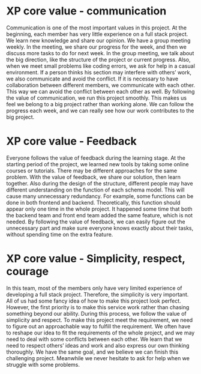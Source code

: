 # XP core value - communication
Communication is one of the most important values in this project. At the beginning, each member has very little experience on a full stack project. We learn new knowledge and share our opinion. 
We have a group meeting weekly. In the meeting, we share our progress for the week, and then we discuss more tasks to do for next week. In the group meeting, we talk about the big direction, like the structure of the project or current progress. Also, when we meet small problems like coding errors, we ask for help in a casual environment. If a person thinks his section may interfere with others’ work, we also communicate and avoid the conflict. If it is necessary to have collaboration between different members, we communicate with each other. This way we can avoid the conflict between each other as well. 
By following the value of communication, we run this project smoothly. This makes us feel we belong to  a big project rather than working alone. We can follow the progress each week, and we can really see how our work contributes to the big project. 

# XP core value - Feedback
Everyone follows the value of feedback during the learning stage.  At the starting period of the project, we learned new tools by taking some online courses or tutorials. There may be different approaches for the same problem. With the value of feedback, we share our solution, then learn together.
Also during the design of the structure, different people may have different understanding on the function of each schema model. This will cause many unnecessary redundancy. For example, some functions can be done in both frontend and backend. Theoretically, this function should appear only one time in the whole project. It happened some time that both the backend team and front end team added the same feature, which is not needed. By following the value of feedback, we can easily figure out the unnecessary part and make sure everyone  knows exactly about their tasks, without spending time on the extra feature. 

# XP core value - Simplicity, respect, courage
In this team, most of the members only have very limited experience of developing a full stack project. Therefore, the simplicity is very important. All of us had some fancy idea of how to make this project look perfect. However, the first priority is to make this service work rather than chasing something beyond our ability. During this process, we follow the value of simplicity and respect. To make this project meet the requirement, we need to figure out an approachable way to fulfill the requirement. We often have to reshape our idea to fit the requirements of the whole project, and we may need to deal with some conflicts between each other. We learn that we need to respect others’ ideas and work and also express our own thinking thoroughly.  We have the same goal, and we believe we can finish this challenging project. Meanwhile we never hesitate to ask for help when we struggle with some problems.

